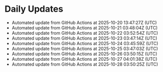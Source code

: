 # Daily Updates

- Automated update from GitHub Actions at 2025-10-20 13:47:27Z (UTC)
- Automated update from GitHub Actions at 2025-10-21 03:48:04Z (UTC)
- Automated update from GitHub Actions at 2025-10-22 03:52:54Z (UTC)
- Automated update from GitHub Actions at 2025-10-23 03:47:14Z (UTC)
- Automated update from GitHub Actions at 2025-10-24 03:45:59Z (UTC)
- Automated update from GitHub Actions at 2025-10-25 03:47:03Z (UTC)
- Automated update from GitHub Actions at 2025-10-26 03:50:15Z (UTC)
- Automated update from GitHub Actions at 2025-10-27 04:01:38Z (UTC)
- Automated update from GitHub Actions at 2025-10-28 03:50:25Z (UTC)
